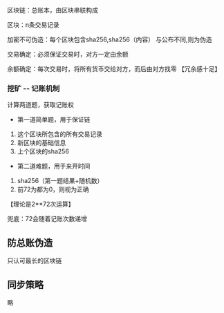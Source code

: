 区块链：总账本，由区块串联构成

区块：n条交易记录

加密不可伪造：每个区块包含sha256,sha256（内容） 与公布不同,则为伪造

交易确定：必须保证交易时，对方一定由余额

余额确定：每次交易时，将所有货币交给对方，而后由对方找零 【冗余感十足】

### 挖矿 -- 记账机制
计算两道题，获取记账权

- 第一道简单题，用于保证链

1. 这个区块所包含的所有交易记录
2. 新区块的基础信息
3. 上个区块的sha256

- 第二道难题，用于来开时间
1. sha256（第一题结果+随机数）
2. 前72为都为0，则视为正确

【理论是2**72次运算】

兜底：72会随着记账次数递增


## 防总账伪造
只认可最长的区块链


## 同步策略
略
